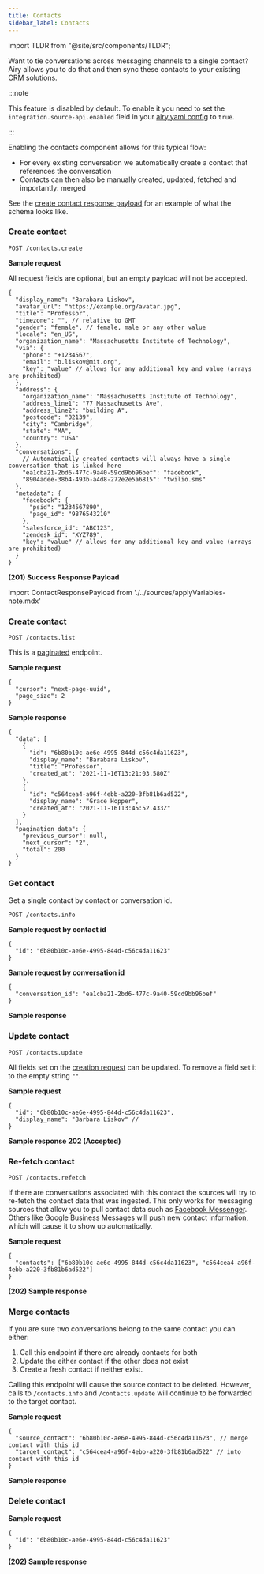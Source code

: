 ```yaml
---
title: Contacts
sidebar_label: Contacts
---
```


import TLDR from "@site/src/components/TLDR";

<TLDR>

Want to tie conversations across messaging channels to a single contact? Airy allows you to do that and then sync
these contacts to your existing CRM solutions.

</TLDR>

:::note

This feature is disabled by default. To enable it you need to set the `integration.source-api.enabled` field in your [airy.yaml config](getting-started/installation/configuration.md) to `true`.

:::

Enabling the contacts component allows for this typical flow:

- For every existing conversation we automatically create a contact that references the conversation
- Contacts can then also be manually created, updated, fetched and importantly: merged

See the [create contact response payload](#create-contact) for an example of what the schema looks like.

### Create contact

`POST /contacts.create`

**Sample request**

All request fields are optional, but an empty payload will not be accepted.

```json5
{
  "display_name": "Barabara Liskov",
  "avatar_url": "https://example.org/avatar.jpg",
  "title": "Professor",
  "timezone": "", // relative to GMT
  "gender": "female", // female, male or any other value
  "locale": "en_US",
  "organization_name": "Massachusetts Institute of Technology",
  "via": {
    "phone": "+1234567",
    "email": "b.liskov@mit.org",
    "key": "value" // allows for any additional key and value (arrays are prohibited)
  },
  "address": {
    "organization_name": "Massachusetts Institute of Technology",
    "address_line1": "77 Massachusetts Ave",
    "address_line2": "building A",
    "postcode": "02139",
    "city": "Cambridge",
    "state": "MA",
    "country": "USA"
  },
  "conversations": {
    // Automatically created contacts will always have a single conversation that is linked here
    "ea1cba21-2bd6-477c-9a40-59cd9bb96bef": "facebook",
    "8904adee-38b4-493b-a4d8-272e2e5a6815": "twilio.sms"
  },
  "metadata": {
    "facebook": {
      "psid": "1234567890",
      "page_id": "9876543210"
    },
    "salesforce_id": "ABC123",
    "zendesk_id": "XYZ789",
    "key": "value" // allows for any additional key and value (arrays are prohibited)
  }
}
```

**(201) Success Response Payload**

import ContactResponsePayload from './../sources/applyVariables-note.mdx'

<ContactResponsePayload />

### Create contact

`POST /contacts.list`

This is a [paginated](api/endpoints/introduction.md#pagination) endpoint.

**Sample request**

```json5
{
  "cursor": "next-page-uuid",
  "page_size": 2
}
```

**Sample response**

```json5
{
  "data": [
    {
      "id": "6b80b10c-ae6e-4995-844d-c56c4da11623",
      "display_name": "Barabara Liskov",
      "title": "Professor",
      "created_at": "2021-11-16T13:21:03.580Z"
    },
    {
      "id": "c564cea4-a96f-4ebb-a220-3fb81b6ad522",
      "display_name": "Grace Hopper",
      "created_at": "2021-11-16T13:45:52.433Z"
    }
  ],
  "pagination_data": {
    "previous_cursor": null,
    "next_cursor": "2",
    "total": 200
  }
}
```

### Get contact

Get a single contact by contact or conversation id.

`POST /contacts.info`

**Sample request by contact id**

```json5
{
  "id": "6b80b10c-ae6e-4995-844d-c56c4da11623"
}
```

**Sample request by conversation id**

```json5
{
  "conversation_id": "ea1cba21-2bd6-477c-9a40-59cd9bb96bef"
}
```

**Sample response**

<ContactResponsePayload />

### Update contact

`POST /contacts.update`

All fields set on the [creation request](#create-contact) can be updated. To remove a field set it to the empty string `""`.

**Sample request**

```json5
{
  "id": "6b80b10c-ae6e-4995-844d-c56c4da11623",
  "display_name": "Barbara Liskov" //
}
```

**Sample response 202 (Accepted)**

### Re-fetch contact

`POST /contacts.refetch`

If there are conversations associated with this contact the sources will try to re-fetch the contact data that was ingested. This only works for messaging sources that allow you to pull contact data such as [Facebook Messenger](https://developers.facebook.com/docs/messenger-platform/identity/user-profile/). Others like Google Business Messages will push new contact information, which will cause it to show up automatically.

**Sample request**

```json5
{
  "contacts": ["6b80b10c-ae6e-4995-844d-c56c4da11623", "c564cea4-a96f-4ebb-a220-3fb81b6ad522"]
}
```

**(202) Sample response**

### Merge contacts

If you are sure two conversations belong to the same contact you can either:

1. Call this endpoint if there are already contacts for both
2. Update the either contact if the other does not exist
3. Create a fresh contact if neither exist.

Calling this endpoint will cause the source contact to be deleted. However, calls to `/contacts.info` and `/contacts.update` will continue to be forwarded to the target contact.

**Sample request**

```json5
{
  "source_contact": "6b80b10c-ae6e-4995-844d-c56c4da11623", // merge contact with this id
  "target_contact": "c564cea4-a96f-4ebb-a220-3fb81b6ad522" // into contact with this id
}
```

**Sample response**

<ContactResponsePayload />

### Delete contact

**Sample request**

```json5
{
  "id": "6b80b10c-ae6e-4995-844d-c56c4da11623"
}
```

**(202) Sample response**
